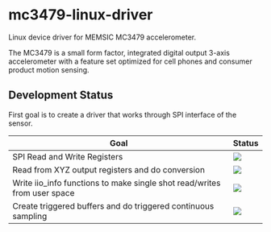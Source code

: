 # mc3479-linux-driver
Linux device driver for MEMSIC MC3479 accelerometer.

The MC3479 is a small form factor, integrated digital output 3-axis accelerometer with a feature set optimized for cell phones and consumer product motion sensing.

Development Status
------------------
First goal is to create a driver that works through SPI interface of the sensor. 

| Goal      | Status |
| ----------- | ----------- |
| SPI Read and Write Registers                                                |      ![](https://geps.dev/progress/100)       |
| Read from XYZ output registers and do conversion                            |      ![](https://geps.dev/progress/40)        |
| Write iio_info functions to make single shot read/writes from user space    |      ![](https://geps.dev/progress/0)         |
| Create triggered buffers and do triggered continuous sampling               |      ![](https://geps.dev/progress/0)         |
